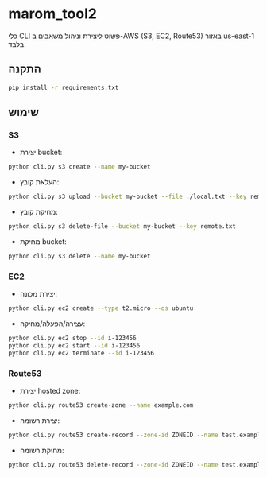 # marom_tool2

כלי CLI פשוט ליצירת וניהול משאבים ב-AWS (S3, EC2, Route53) באזור us-east-1 בלבד.

## התקנה
```bash
pip install -r requirements.txt
```

## שימוש
### S3
- יצירת bucket:
```bash
python cli.py s3 create --name my-bucket
```
- העלאת קובץ:
```bash
python cli.py s3 upload --bucket my-bucket --file ./local.txt --key remote.txt
```
- מחיקת קובץ:
```bash
python cli.py s3 delete-file --bucket my-bucket --key remote.txt
```
- מחיקת bucket:
```bash
python cli.py s3 delete --name my-bucket
```

### EC2
- יצירת מכונה:
```bash
python cli.py ec2 create --type t2.micro --os ubuntu
```
- עצירה/הפעלה/מחיקה:
```bash
python cli.py ec2 stop --id i-123456
python cli.py ec2 start --id i-123456
python cli.py ec2 terminate --id i-123456
```

### Route53
- יצירת hosted zone:
```bash
python cli.py route53 create-zone --name example.com
```
- יצירת רשומה:
```bash
python cli.py route53 create-record --zone-id ZONEID --name test.example.com --type A --value 1.2.3.4
```
- מחיקת רשומה:
```bash
python cli.py route53 delete-record --zone-id ZONEID --name test.example.com --type A --value 1.2.3.4
```
